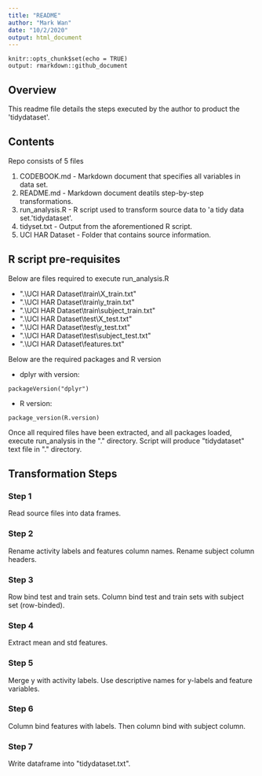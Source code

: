```yaml
---
title: "README"
author: "Mark Wan"
date: "10/2/2020"
output: html_document
---
```


```{r setup, include=FALSE}
knitr::opts_chunk$set(echo = TRUE)
output: rmarkdown::github_document
```

## **Overview**

This readme file details the steps executed by the author to product the 'tidydataset'.

## **Contents**

Repo consists of 5 files

1. CODEBOOK.md - Markdown document that specifies all variables in data set.
2. README.md - Markdown document deatils step-by-step transformations.
3. run_analysis.R - R script used to transform source data to 'a tidy data set.'tidydataset'.
4. tidyset.txt - Output from the aforementioned R script.
5. UCI HAR Dataset - Folder that contains source information.


## **R script pre-requisites**

Below are files required to execute run_analysis.R

* ".\\UCI HAR Dataset\\train\\X_train.txt"
* ".\\UCI HAR Dataset\\train\\y_train.txt"
* ".\\UCI HAR Dataset\\train\\subject_train.txt"
* ".\\UCI HAR Dataset\\test\\X_test.txt"
* ".\\UCI HAR Dataset\\test\\y_test.txt"
* ".\\UCI HAR Dataset\test\\subject_test.txt"
* ".\\UCI HAR Dataset\\features.txt"

Below are the required packages and R version

* dplyr with version:
```{r dplyr_version, echo=FALSE} 
packageVersion("dplyr")
```

* R version:
```{r r_version, echo=FALSE} 
package_version(R.version)
```

Once all required files have been extracted, and all packages loaded, execute run_analysis in the "." directory. Script will produce "tidydataset" text file in "." directory. 

## **Transformation Steps**

### Step 1
Read source files into data frames.

### Step 2
Rename activity labels and features column names. Rename subject column headers.

### Step 3  
Row bind test and train sets. Column bind test and train sets with subject set (row-binded).

### Step 4
Extract mean and std features.

### Step 5
Merge y with activity labels. Use descriptive names for y-labels and feature variables.

### Step 6
Column bind features with labels. Then column bind with subject column.

### Step 7
Write dataframe into "tidydataset.txt".

